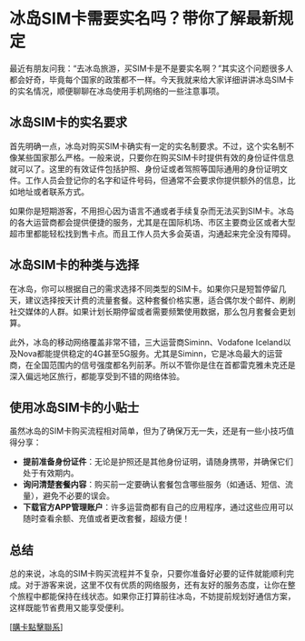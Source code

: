# 冰岛SIM卡需要实名吗？带你了解最新规定

最近有朋友问我：“去冰岛旅游，买SIM卡是不是要实名啊？”其实这个问题很多人都会好奇，毕竟每个国家的政策都不一样。今天我就来给大家详细讲讲冰岛SIM卡的实名情况，顺便聊聊在冰岛使用手机网络的一些注意事项。

## 冰岛SIM卡的实名要求

首先明确一点，冰岛对购买SIM卡确实有一定的实名制要求。不过，这个实名制不像某些国家那么严格。一般来说，只要你在购买SIM卡时提供有效的身份证件信息就可以了。这里的有效证件包括护照、身份证或者驾照等国际通用的身份证明文件。工作人员会登记你的名字和证件号码，但通常不会要求你提供额外的信息，比如地址或者联系方式。

如果你是短期游客，不用担心因为语言不通或者手续复杂而无法买到SIM卡。冰岛的各大运营商都会提供便捷的服务，尤其是在国际机场、市区主要商业区或者大型超市里都能轻松找到售卡点。而且工作人员大多会英语，沟通起来完全没有障碍。

## 冰岛SIM卡的种类与选择

在冰岛，你可以根据自己的需求选择不同类型的SIM卡。如果你只是短暂停留几天，建议选择按天计费的流量套餐。这种套餐价格实惠，适合偶尔发个邮件、刷刷社交媒体的人群。如果计划长期停留或者需要频繁使用数据，那么包月套餐会更划算。

此外，冰岛的移动网络覆盖非常不错，三大运营商Siminn、Vodafone Iceland以及Nova都能提供稳定的4G甚至5G服务。尤其是Siminn，它是冰岛最大的运营商，在全国范围内的信号强度都名列前茅。所以不管你是住在首都雷克雅未克还是深入偏远地区旅行，都能享受到不错的网络体验。

## 使用冰岛SIM卡的小贴士

虽然冰岛的SIM卡购买流程相对简单，但为了确保万无一失，还是有一些小技巧值得分享：

- **提前准备身份证件**：无论是护照还是其他身份证明，请随身携带，并确保它们处于有效期内。
- **询问清楚套餐内容**：购买前一定要确认套餐包含哪些服务（如通话、短信、流量），避免不必要的误会。
- **下载官方APP管理账户**：许多运营商都有自己的应用程序，通过这些应用可以随时查看余额、充值或者更改套餐，超级方便！

## 总结

总的来说，冰岛的SIM卡购买流程并不复杂，只要你准备好必要的证件就能顺利完成。对于游客来说，这里不仅有优质的网络服务，还有友好的服务态度，让你在整个旅程中都能保持在线状态。如果你正打算前往冰岛，不妨提前规划好通信方案，这样既能节省费用又能享受便利。

[[購卡點擊聯系](https://t.me/s/esim1088)]